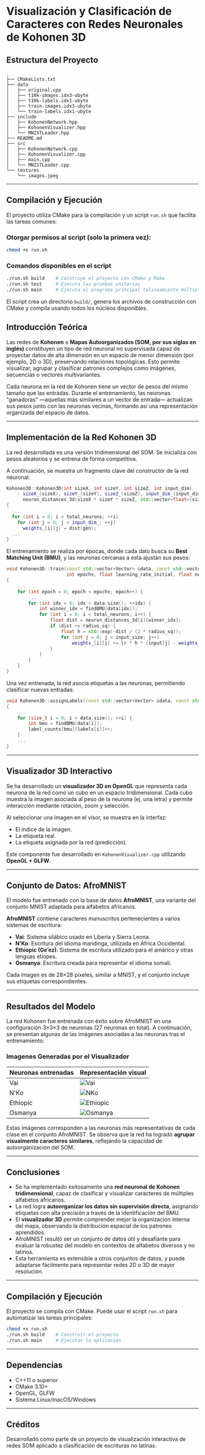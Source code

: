 
# Visualización y Clasificación de Caracteres con Redes Neuronales de Kohonen 3D

## Estructura del Proyecto

```
.
├── CMakeLists.txt
├── data
│   ├── original.cpp
│   ├── t10k-images.idx3-ubyte
│   ├── t10k-labels.idx1-ubyte
│   ├── train-images.idx3-ubyte
│   └── train-labels.idx1-ubyte
├── include
│   ├── KohonenNetwork.hpp
│   ├── KohonenVisualizer.hpp
│   └── MNISTLoader.hpp
├── README.md
├── src
│   ├── KohonenNetwork.cpp
│   ├── KohonenVisualizer.cpp
│   ├── main.cpp
│   └── MNISTLoader.cpp
└── textures
    └── images.jpeg

````

---

## Compilación y Ejecución

El proyecto utiliza CMake para la compilación y un script `run.sh` que facilita las tareas comunes:

### Otorgar permisos al script (solo la primera vez):

```bash
chmod +x run.sh
````

### Comandos disponibles en el script

```bash
./run.sh build    # Construye el proyecto con CMake y Make
./run.sh test     # Ejecuta las pruebas unitarias
./run.sh main     # Ejecuta el programa principal (alineamiento múltiple y estrella)
```

El script crea un directorio `build/`, genera los archivos de construcción con CMake y compila usando todos los núcleos disponibles.


## Introducción Teórica

Las redes de **Kohonen** o **Mapas Autoorganizados (SOM, por sus siglas en inglés)** constituyen un tipo de red neuronal no supervisada capaz de proyectar datos de alta dimensión en un espacio de menor dimensión (por ejemplo, 2D o 3D), preservando relaciones topológicas. Esto permite visualizar, agrupar y clasificar patrones complejos como imágenes, secuencias o vectores multivariantes.

Cada neurona en la red de Kohonen tiene un vector de pesos del mismo tamaño que las entradas. Durante el entrenamiento, las neuronas "ganadoras" —aquellas más similares a un vector de entrada— actualizan sus pesos junto con las neuronas vecinas, formando así una representación organizada del espacio de datos.

---

## Implementación de la Red Kohonen 3D

La red desarrollada es una versión tridimensional del SOM. Se inicializa con pesos aleatorios y se entrena de forma competitiva.

A continuación, se muestra un fragmento clave del constructor de la red neuronal:

```cpp
Kohonen3D::Kohonen3D(int sizeX, int sizeY, int sizeZ, int input_dim)
    : sizeX_(sizeX), sizeY_(sizeY), sizeZ_(sizeZ), input_dim_(input_dim),
      neuron_distances_3d(sizeX * sizeY * sizeZ, std::vector<float>(sizeX * sizeY * sizeZ))
{
  ...
  for (int i = 0; i < total_neurons; ++i)
    for (int j = 0; j < input_dim_; ++j)
      weights_[i][j] = dist(gen);
  ...
}
````

El entrenamiento se realiza por épocas, donde cada dato busca su **Best Matching Unit (BMU)**, y las neuronas cercanas a esta ajustan sus pesos:

```cpp
void Kohonen3D::train(const std::vector<Vector> &data, const std::vector<int> &labels,
                      int epochs, float learning_rate_initial, float neighborhood_radius_initial)
{
    ...
    for (int epoch = 0; epoch < epochs; epoch++) {
        ...
        for (int idx = 0; idx < data.size(); ++idx) {
            int winner_idx = findBMU(data[idx]);
            for (int i = 0; i < total_neurons; i++) {
                float dist = neuron_distances_3d[i][winner_idx];
                if (dist <= radius_sq) {
                    float h = std::exp(-dist / (2 * radius_sq));
                    for (int j = 0; j < input_size; j++)
                        weights_[i][j] += lr * h * (input[j] - weights_[i][j]);
                }
            }
        }
    }
}
```

Una vez entrenada, la red asocia etiquetas a las neuronas, permitiendo clasificar nuevas entradas:

```cpp
void Kohonen3D::assignLabels(const std::vector<Vector> &data, const std::vector<int> &labels)
{
    ...
    for (size_t i = 0; i < data.size(); ++i) {
        int bmu = findBMU(data[i]);
        label_counts[bmu][labels[i]]++;
    }
    ...
}
```

---

## Visualizador 3D Interactivo

Se ha desarrollado un **visualizador 3D en OpenGL** que representa cada neurona de la red como un cubo en un espacio tridimensional. Cada cubo muestra la imagen asociada al peso de la neurona (ej. una letra) y permite interacción mediante rotación, zoom y selección.

Al seleccionar una imagen en el visor, se muestra en la interfaz:

* El índice de la imagen.
* La etiqueta real.
* La etiqueta asignada por la red (predicción).

Este componente fue desarrollado en `KohonenVisualizer.cpp` utilizando **OpenGL + GLFW**.

---

## Conjunto de Datos: AfroMNIST

El modelo fue entrenado con la base de datos **AfroMNIST**, una variante del conjunto MNIST adaptada para alfabetos africanos.

**AfroMNIST** contiene caracteres manuscritos pertenecientes a varios sistemas de escritura:

* **Vai**: Sistema silábico usado en Liberia y Sierra Leona.
* **N’Ko**: Escritura del idioma mandinga, utilizada en África Occidental.
* **Ethiopic (Ge’ez)**: Sistema de escritura utilizado para el amárico y otras lenguas etíopes.
* **Osmanya**: Escritura creada para representar el idioma somalí.

Cada imagen es de 28×28 píxeles, similar a MNIST, y el conjunto incluye sus etiquetas correspondientes.

---

## Resultados del Modelo

La red Kohonen fue entrenada con éxito sobre AfroMNIST en una configuración 3×3×3 de neuronas (27 neuronas en total). A continuación, se presentan algunas de las imágenes asociadas a las neuronas tras el entrenamiento:

### Imagenes Generadas por el Visualizador

| Neuronas entrenadas | Representación visual         |
| ------------------- | ----------------------------- |
| Vai                 | ![Vai](img/vai.png)           |
| N'Ko                | ![NKo](img/nko.png)           |
| Ethiopic            | ![Ethiopic](img/ethiopic.png) |
| Osmanya             | ![Osmanya](img/osmanya.png)   |

Estas imágenes corresponden a las neuronas más representativas de cada clase en el conjunto AfroMNIST. Se observa que la red ha logrado **agrupar visualmente caracteres similares**, reflejando la capacidad de autoorganización del SOM.

---

## Conclusiones

* Se ha implementado exitosamente una **red neuronal de Kohonen tridimensional**, capaz de clasificar y visualizar caracteres de múltiples alfabetos africanos.
* La red logra **autoorganizar los datos sin supervisión directa**, asignando etiquetas con alta precisión a través de la identificación del BMU.
* El **visualizador 3D** permite comprender mejor la organización interna del mapa, observando la distribución espacial de los patrones aprendidos.
* AfroMNIST resultó ser un conjunto de datos útil y desafiante para evaluar la robustez del modelo en contextos de alfabetos diversos y no latinos.
* Esta herramienta es extensible a otros conjuntos de datos, y puede adaptarse fácilmente para representar redes 2D o 3D de mayor resolución.

---

## Compilación y Ejecución

El proyecto se compila con CMake. Puede usar el script `run.sh` para automatizar las tareas principales:

```bash
chmod +x run.sh
./run.sh build    # Construir el proyecto
./run.sh main     # Ejecutar la aplicación
```

---

## Dependencias

* C++11 o superior
* CMake 3.10+
* OpenGL, GLFW
* Sistema Linux/macOS/Windows

---

## Créditos

Desarrollado como parte de un proyecto de visualización interactiva de redes SOM aplicado a clasificación de escrituras no latinas.

```

